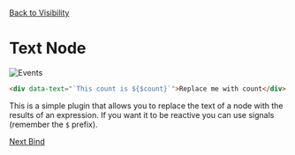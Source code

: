 [Back to Visibility](/docs/included-plugins-ui-visibility)

# Text Node

![Events](/static/images/text.gif)

```html
<div data-text="`This count is ${$count}`">Replace me with count</div>
```

This is a simple plugin that allows you to replace the text of a node with the results of an expression.  If you want it to be reactive you can use signals (remember the `$` prefix).


[Next Bind](/docs/included-plugins-ui-bind-attribute)
